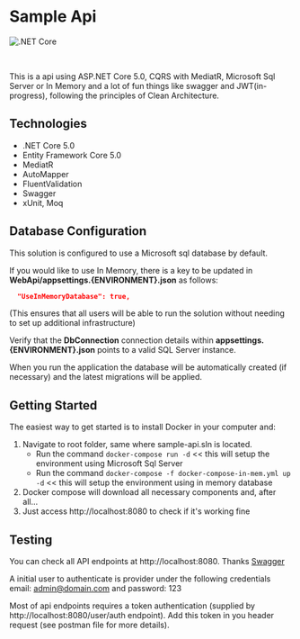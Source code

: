 # Sample Api
![.NET Core](https://github.com/dirocchini/sample-api/workflows/.NET%20Core/badge.svg)

<br/>

This is a api using ASP.NET Core 5.0, CQRS with MediatR, Microsoft Sql Server or In Memory and a lot of fun things like swagger and JWT(in-progress), following the principles of Clean Architecture. 

## Technologies
* .NET Core 5.0
* Entity Framework Core 5.0
* MediatR
* AutoMapper
* FluentValidation
* Swagger
* xUnit, Moq

## Database Configuration
This solution is configured to use a Microsoft sql database by default. 

If you would like to use In Memory, there is a key to be updated in **WebApi/appsettings.{ENVIRONMENT}.json** as follows:

```json
  "UseInMemoryDatabase": true,
```
(This ensures that all users will be able to run the solution without needing to set up additional infrastructure)

Verify that the **DbConnection** connection details within **appsettings.{ENVIRONMENT}.json** points to a valid SQL Server instance. 

When you run the application the database will be automatically created (if necessary) and the latest migrations will be applied.

## Getting Started
The easiest way to get started is to install Docker in your computer and:

1. Navigate to root folder, same where sample-api.sln is located.
   - Run the command `docker-compose run -d` << this will setup the environment using Microsoft Sql Server
   - Run the command `docker-compose -f docker-compose-in-mem.yml up -d` << this will setup the environment using in memory database
2. Docker compose will download all necessary components and, after all...
3. Just access http://localhost:8080 to check if it's working fine

## Testing
You can check all API endpoints at http://localhost:8080. Thanks [Swagger](https://github.com/swagger-api)

A initial user to authenticate is provider under the following credentials email: admin@domain.com and password: 123

Most of api endpoints requires a token authentication (supplied by http://localhost:8080/user/auth endpoint). Add this token in you header request (see postman file for more details).
